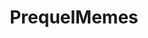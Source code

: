 ---
title: PrequelMemes
crosslinks:
- livven
- StarWars
- SequelMemes
- movies
- EmpireDidNothingWrong
- OTMemes
- AskReddit
- anthologymemes
- me_irl
- dankmemes
- Didyoueverhear
- xkcd
- MemeEconomy
- HighQualityGifs
- funny
- IAmA
- equelMemes
- starwarsmemes
- place
- gaming
---